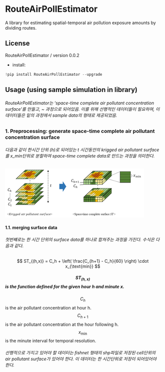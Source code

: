 # RouteAirPollEstimator
A library for estimating spatial-temporal air pollution exposure amounts by dividing routes.


## License
RouteAirPollEstimator / version 0.0.2
- install:

```python
!pip install RouteAirPollEstimator --upgrade
```

## Usage (using sample simulation in library)

###### RouteAirPollEstimator는 ‘space-time complete air pollutant concentration surface’를 만들고, ~ 과정으로 되어있음. 이를 위해 선행적인 데이터들이 필요하며, 이 데이터들은 밑의 과정에서 sample data의 형태로 제공되었음.


### 1. Preprocessing: generate space-time complete air pollutant concentration surface

###### 다음과 같이 한시간 단위 (h)로 되어있는 t 시간동안의 krigged air pollutant surface를 x_min단위로 분할하여 space-time complete data로 만드는 과정을 의미한다.

<img src="/RouteAirPollEstimator/screenshot/fig_1.png" alt="Preprocessing(1): generate space-time complete air pollutant concentration surface" width="450"/>




#### 1.1. merging surface data

###### 첫번쨰로는 한 시간 단위의 surface data를 하나로 합쳐주는 과정을 가진다. 수식은 다음과 같다.

$$
ST_{(h,x)} = C_h + \left( \frac{C_{h+1} - C_h}{60} \right) \cdot x_{\text{min}}
$$

##### $$ST_{(h,x)}$$ is the function defined for the given hour h and minute x.
$$C_h$$ is the air pollutant concentration at hour h.
$$C_{h+1}$$ is the air pollutant concentration at the hour following h.
$$x_{\text{min}}$$ is the minute interval for temporal resolution.


###### 선행적으로 가지고 있어야 할 데이터는 fishnet 형태의 shp파일로 저장된 cell단위의 air pollutant surface가 있어야 한다. 이 데이터는 한 시간단위로 저장이 되어있어야 한다.



